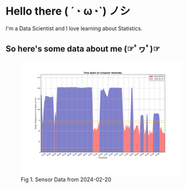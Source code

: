 
# Hello there ( ´◔ ω◔`) ノシ

I'm a Data Scientist and I love learning about Statistics.

## So here's some data about me (☞ﾟヮﾟ)☞

<figure>
  <picture>
    <source media="(prefers-color-scheme: dark)" srcset="Pi/readme/graphs/dark-plot-2024-02-20.png">
    <source media="(prefers-color-scheme: light)" srcset="Pi/readme/graphs/light-plot-2024-02-20.png">
    <img alt="Shows a black logo in light color mode and a white one in dark color mode." src="Pi/readme/graphs/light-plot-2024-02-20.png">
  </picture>
  <figcaption>Fig 1. Sensor Data from 2024-02-20</figcaption>
</figure>
